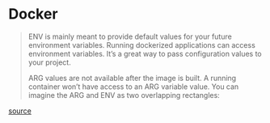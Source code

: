 # Docker

> ENV is mainly meant to provide default values for your future environment variables. Running dockerized applications can access environment variables. It’s a great way to pass configuration values to your project.
>
> ARG values are not available after the image is built. A running container won’t have access to an ARG variable value. You can imagine the ARG and ENV as two overlapping rectangles:

[source](https://vsupalov.com/docker-arg-vs-env/)


